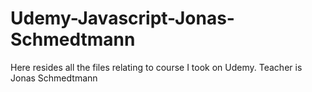 # Udemy-Javascript-Jonas-Schmedtmann
Here resides all the files relating to course I took on Udemy. Teacher is Jonas Schmedtmann
